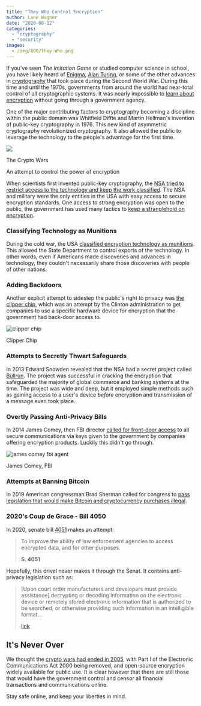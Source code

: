 ```yaml
---
title: "They Who Control Encryption"
author: Lane Wagner
date: "2020-08-12"
categories: 
  - "cryptography"
  - "security"
images:
  - /img/800/They-Who.png
---
```


If you've seen _The Imitation Game_ or studied computer science in school, you have likely heard of [Enigma](https://en.wikipedia.org/wiki/Enigma_machine), [Alan Turing](https://en.wikipedia.org/wiki/Alan_Turing), or some of the other advances in [cryptography](/cryptography/what-is-cryptography/) that took place during the Second World War. During this time and until the 1970s, governments from around the world had near-total control of all cryptographic systems. It was nearly impossible to [learn about encryption](https://boot.dev/learn/learn-cryptography) without going through a government agency.

One of the major contributing factors to cryptography becoming a discipline within the public domain was Whitfield Diffie and Martin Hellman's invention of public-key cryptography in 1976. This new kind of asymmetric cryptography revolutionized cryptography. It also allowed the public to leverage the technology to the people's advantage for the first time.

![](/img/800/0052f9ea49249a3d54b3a056888f6d44-1024x512.jpg)

The Crypto Wars

An attempt to control the power of encryption

When scientists first invented public-key cryptography, the [NSA tried to restrict access to the technology and keep the work classified](https://www.bbc.com/news/technology-35659152). The NSA and military were the only entities in the USA with easy access to secure encryption standards. One access to strong encryption was open to the public, the government has used many tactics to [keep a stranglehold on encryption](https://wiki.openrightsgroup.org/wiki/Crypto_Wars).

### Classifying Technology as Munitions

During the cold war, the USA [classified encryption technology as munitions](https://en.wikipedia.org/wiki/Crypto_Wars#Cold_War_era). This allowed the State Department to control exports of the technology. In other words, even if Americans made discoveries and advances in technology, they couldn't necessarily share those discoveries with people of other nations.

### Adding Backdoors

Another explicit attempt to sidestep the public's right to privacy was [the clipper chip](https://en.wikipedia.org/wiki/Clipper_chip), which was an attempt by the Clinton administration to get companies to use a specific hardware device for encryption that the government had back-door access to.

![clipper chip ](/img/800/800px-MYK-78_Clipper_chip_markings.jpg)

Clipper Chip

### Attempts to Secretly Thwart Safeguards

In 2013 Edward Snowden revealed that the NSA had a secret project called [Bullrun](https://www.nytimes.com/2013/09/06/us/nsa-foils-much-internet-encryption.html?pagewanted=2&_r=2). The project was successful in cracking the encryption that safeguarded the majority of global commerce and banking systems at the time. The project was wide and deep, but it employed simple methods such as gaining access to a user's device _before_ encryption and transmission of a message even took place.

### Overtly Passing Anti-Privacy Bills

In 2014 James Comey, then FBI director [called for front-door access](https://www.schneier.com/blog/archives/2014/10/more_crypto_war.html) to all secure communications via keys given to the government by companies offering encryption products. Luckily this didn't go through.

![james comey fbi agent](/img/800/file-20180420-163962-1mrc3zg.jpg)

James Comey, FBI

### Attempts at Banning Bitcoin

In 2019 American congressman Brad Sherman called for congress to [pass legislation that would make Bitcoin and cryptocurrency purchases illegal](https://www.youtube.com/watch?v=IkC-uXMoy4c).

### 2020's Coup de Grace - Bill 4050

In 2020, senate bill [4051](https://www.congress.gov/bill/116th-congress/senate-bill/4051/text) makes an attempt:

> To improve the ability of law enforcement agencies to access encrypted data, and for other purposes.
> 
> **S. 4051**

Hopefully, this drivel never makes it through the Senat. It contains anti-privacy legislation such as:

> \[Upon court order manufacturers and developers must provide assistance\] decrypting or decoding information on the electronic device or remotely stored electronic information that is authorized to be searched, or otherwise providing such information in an intelligible format...
> 
> [link](https://www.congress.gov/bill/116th-congress/senate-bill/4051/text#id2181D12061F244F48C92BE40EF66B66A)

## It's Never Over

We thought the [crypto wars had ended in 2005](https://www.fipr.org/press/050525crypto.html), with Part I of the Electronic Communications Act 2000 being removed, and open-source encryption widely available for public use. It is clear however that there are still those that would have the government control and censor all financial transactions and communications online.

Stay safe online, and keep your liberties in mind.
